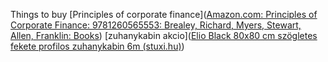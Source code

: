 Things to buy
[Principles of corporate finance]([Amazon.com: Principles of Corporate Finance: 9781260565553: Brealey, Richard, Myers, Stewart, Allen, Franklin: Books](https://www.amazon.com/Principles-Corporate-Finance-Richard-Brealey/dp/1260565556))
[zuhanykabin akcio]([Elio Black 80x80 cm szögletes fekete profilos zuhanykabin 6m (stuxi.hu)](https://stuxi.hu/Elio-Black-80x80-cm-szogletes-ket-toloajtos-zuhany))
